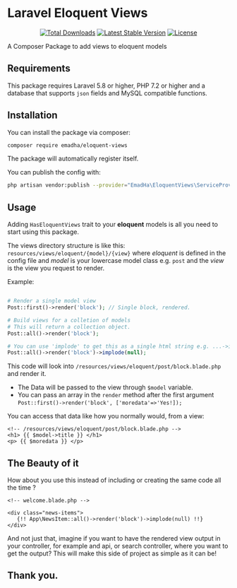 # Laravel Eloquent Views 
<p align="center">
<a href="https://packagist.org/packages/emadha/eloquent-views"><img src="https://poser.pugx.org/laravel/framework/d/total.svg" alt="Total Downloads"></a>
<a href="https://packagist.org/packages/emadha/eloquent-views"><img src="https://poser.pugx.org/laravel/framework/v/stable.svg" alt="Latest Stable Version"></a>
<a href="https://packagist.org/packages/emadha/eloquent-views"><img src="https://poser.pugx.org/laravel/framework/license.svg" alt="License"></a>
</p>
A Composer Package to add views to eloquent models

## Requirements

This package requires Laravel 5.8 or higher, PHP 7.2 or higher and a database that supports `json` fields and MySQL compatible functions.

## Installation

You can install the package via composer:

``` bash
composer require emadha/eloquent-views
```

The package will automatically register itself.

You can publish the config with:

``` bash
php artisan vendor:publish --provider="EmadHa\EloquentViews\ServiceProvider" --tag="config"
```

## Usage
Adding `HasEloquentViews` trait to your **eloquent** models is all you need to start using this package.

The views directory structure is like this: `resources/views/eloquent/{model}/{view}` where *eloquent* is defined in the config file and *model* is your lowercase model class e.g. `post` and the *view* is the view you request to render.

Example:

```php

# Render a single model view
Post::first()->render('block'); // Single block, rendered.

# Build views for a colletion of models
# This will return a collection object.
Post::all()->render('block');

# You can use 'implode' to get this as a single html string e.g. ...->implode(null);
Post::all()->render('block')->implode(null);
```
This code will look into `/resources/views/eloquent/post/block.blade.php` and render it.

- The Data will be passed to the view through `$model` variable.
- You can pass an array in the `render` method after the first argument `Post::first()->render('block', ['moredata'=>'Yes!]);`

You can access that data like how you normally would, from a view:

```blade
<!-- /resources/views/eloquent/post/block.blade.php -->
<h1> {{ $model->title }} </h1>
<p> {{ $moredata }} </p>
``` 


## The Beauty of it

How about you use this instead of including or creating the same code all the time ?
```blade
<!-- welcome.blade.php -->

<div class="news-items">
   {!! App\NewsItem::all()->render('block')->implode(null) !!}
</div>
```

And not just that, imagine if you want to have the rendered view output in your controller, for example and api, or search controller, where you want to get the output? This will make this side of project as simple as it can be!

## Thank you. 